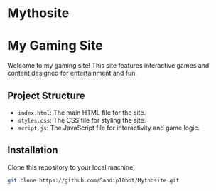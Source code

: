 # Mythosite
# My Gaming Site

Welcome to my gaming site! This site features interactive games and content designed for entertainment and fun.

## Project Structure

- `index.html`: The main HTML file for the site.
- `styles.css`: The CSS file for styling the site.
- `script.js`: The JavaScript file for interactivity and game logic.

## Installation

Clone this repository to your local machine:

```bash
git clone https://github.com/Sandip10bot/Mythosite.git
